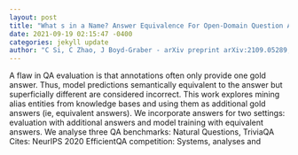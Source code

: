 ```yaml
--- 
layout: post 
title: "What s in a Name? Answer Equivalence For Open-Domain Question Answering" 
date: 2021-09-19 02:15:47 -0400 
categories: jekyll update 
author: "C Si, C Zhao, J Boyd-Graber - arXiv preprint arXiv:2109.05289, 2021" 
--- 
```

A flaw in QA evaluation is that annotations often only provide one gold answer. Thus, model predictions semantically equivalent to the answer but superficially different are considered incorrect. This work explores mining alias entities from knowledge bases and using them as additional gold answers (ie, equivalent answers). We incorporate answers for two settings: evaluation with additional answers and model training with equivalent answers. We analyse three QA benchmarks: Natural Questions, TriviaQA Cites: NeurIPS 2020 EfficientQA competition: Systems, analyses and